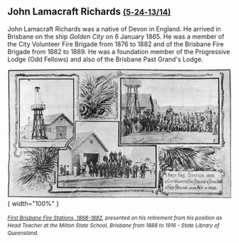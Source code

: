 ## John Lamacraft Richards <small>[(5‑24‑13/14)](https://brisbane.discovereverafter.com/profile/32021025 "Go to Memorial Information" )</small>

John Lamacraft Richards was a native of Devon in England. He arrived in Brisbane on the ship *Golden City* on 6 January 1865. He was a member of the City Volunteer Fire Brigade from 1876 to 1882 and of the Brisbane Fire Brigade from 1882 to 1889. He was a foundation member of the Progressive Lodge (Odd Fellows) and also of the Brisbane Past Grand's Lodge.

![First Brisbane Fire Stations, 1868-1882](../assets/first-brisbane-fire-stations-1868-1882.jpg){ width="100%" }

*<small>[First Brisbane Fire Stations, 1868-1882](http://onesearch.slq.qld.gov.au/permalink/f/1upgmng/slq_alma21253913780002061), presented on his retirement from his position as Head Teacher at the Milton State School, Brisbane from 1888 to 1916 - State Library of Queensland. </small>*
